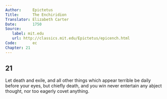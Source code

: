```yaml
---
Author:     Epictetus  
Title:      The Enchiridion  
Translator: Elizabeth Carter  
Date:       1750  
Source:
   label: mit.edu
   url: http://classics.mit.edu/Epictetus/epicench.html
Code:       ec  
Chapter: 21
---
```

##  21

Let death and exile, and all other things which appear terrible be daily before
your eyes, but chiefly death, and you win never entertain any abject thought,
nor too eagerly covet anything.


